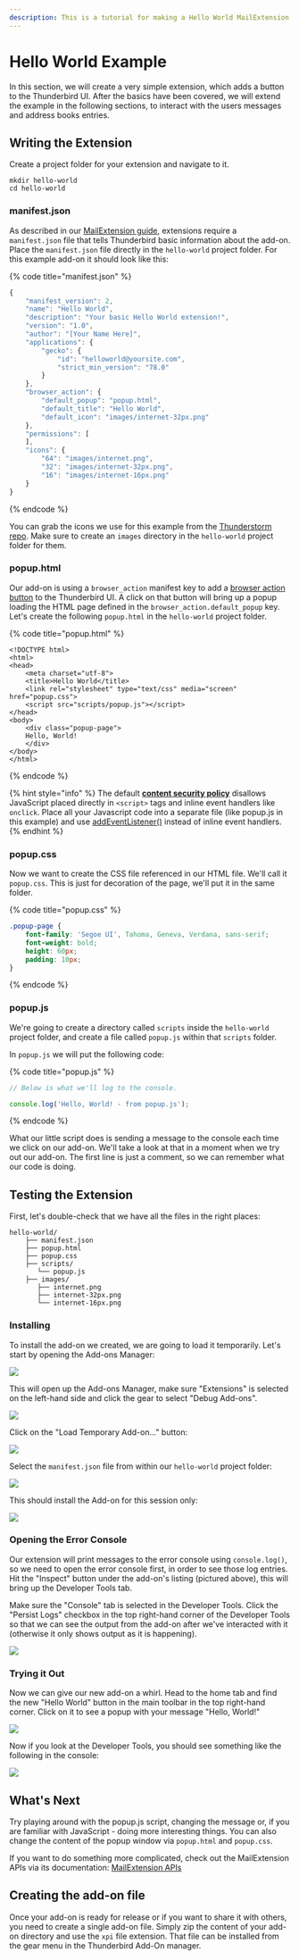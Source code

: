 ```yaml
---
description: This is a tutorial for making a Hello World MailExtension.
---
```


# Hello World Example

In this section, we will create a very simple extension, which adds a button to the Thunderbird UI. After the basics have been covered, we will extend the example in the following sections, to interact with the users messages and address books entries.

## Writing the Extension

Create a project folder for your extension and navigate to it.

```text
mkdir hello-world
cd hello-world
```

### manifest.json

As described in our [MailExtension guide](https://developer.thunderbird.net/add-ons/mailextensions), extensions require a `manifest.json` file that tells Thunderbird basic information about the add-on. Place the `manifest.json` file directly in the `hello-world` project folder. For this example add-on it should look like this:

{% code title="manifest.json" %}
```javascript
{
    "manifest_version": 2,
    "name": "Hello World",
    "description": "Your basic Hello World extension!",
    "version": "1.0",
    "author": "[Your Name Here]",
    "applications": {
        "gecko": {
            "id": "helloworld@yoursite.com",
            "strict_min_version": "78.0"
        }
    },
    "browser_action": {
        "default_popup": "popup.html",
        "default_title": "Hello World",
        "default_icon": "images/internet-32px.png"
    },
    "permissions": [
    ],
    "icons": {
        "64": "images/internet.png",
        "32": "images/internet-32px.png",
        "16": "images/internet-16px.png"
    }
}
```
{% endcode %}

You can grab the icons we use for this example from the [Thunderstorm repo](https://github.com/cleidigh/ThunderStorm/tree/master/examples/MailExtensions/HelloWorld-Popup/images). Make sure to create an `images` directory in the `hello-world` project folder for them.

### popup.html

Our add-on is using a `browser_action` manifest key to add a [browser action button](supported-ui-elements.md#browser-action) to the Thunderbird UI. A click on that button will bring up a popup loading the HTML page defined in the `browser_action.default_popup` key. Let's create the following `popup.html` in the `hello-world` project folder.

{% code title="popup.html" %}
```markup
<!DOCTYPE html>
<html>
<head>
    <meta charset="utf-8">
    <title>Hello World</title>
    <link rel="stylesheet" type="text/css" media="screen" href="popup.css">
    <script src="scripts/popup.js"></script>
</head>
<body>
    <div class="popup-page">
    Hello, World!
    </div>
</body>
</html>
```
{% endcode %}

{% hint style="info" %}
The default [**content security policy**](https://developer.mozilla.org/en-US/docs/Mozilla/Add-ons/WebExtensions/Content_Security_Policy#Inline_JavaScript) disallows JavaScript placed directly in `<script>` tags and inline event handlers like `onclick`. Place all your Javascript code into a separate file \(like popup.js in this example\) and use [addEventListener\(\)](https://developer.mozilla.org/de/docs/Web/API/EventTarget/addEventListener) instead of inline event handlers.
{% endhint %}

### popup.css

Now we want to create the CSS file referenced in our HTML file. We'll call it `popup.css`. This is just for decoration of the page, we'll put it in the same folder.

{% code title="popup.css" %}
```css
.popup-page {
    font-family: 'Segoe UI', Tahoma, Geneva, Verdana, sans-serif;
    font-weight: bold;
    height: 60px;
    padding: 10px;
}
```
{% endcode %}

### popup.js

We're going to create a directory called `scripts` inside the `hello-world` project folder, and create a file called `popup.js` within that `scripts` folder.

In `popup.js` we will put the following code:

{% code title="popup.js" %}
```javascript
// Below is what we'll log to the console.

console.log('Hello, World! - from popup.js');
```
{% endcode %}

What our little script does is sending a message to the console each time we click on our add-on. We'll take a look at that in a moment when we try out our add-on. The first line is just a comment, so we can remember what our code is doing.

## Testing the Extension

First, let's double-check that we have all the files in the right places:

```text
hello-world/
    ├── manifest.json
    ├── popup.html
    ├── popup.css
    ├── scripts/
       └── popup.js
    ├── images/
       ├── internet.png
       ├── internet-32px.png
       └── internet-16px.png
```

### Installing

To install the add-on we created, we are going to load it temporarily. Let's start by opening the Add-ons Manager:

![](../../.gitbook/assets/screen1.png)

This will open up the Add-ons Manager, make sure "Extensions" is selected on the left-hand side and click the gear to select "Debug Add-ons".

![](../../.gitbook/assets/screen2.png)

Click on the "Load Temporary Add-on..." button:

![](../../.gitbook/assets/screen3.png)

Select the `manifest.json` file from within our `hello-world` project folder:

![](../../.gitbook/assets/screen4.png)

This should install the Add-on for this session only:

![](../../.gitbook/assets/screen5.png)

### Opening the Error Console

Our extension will print messages to the error console using `console.log()`, so we need to open the error console first, in order to see those log entries. Hit the "Inspect" button under the add-on's listing \(pictured above\), this will bring up the Developer Tools tab.

Make sure the "Console" tab is selected in the Developer Tools. Click the "Persist Logs" checkbox in the top right-hand corner of the Developer Tools so that we can see the output from the add-on after we've interacted with it \(otherwise it only shows output as it is happening\).

![](../../.gitbook/assets/screen6.png)

### Trying it Out

Now we can give our new add-on a whirl. Head to the home tab and find the new "Hello World" button in the main toolbar in the top right-hand corner. Click on it to see a popup with your message "Hello, World!"

![](../../.gitbook/assets/screen7.png)

Now if you look at the Developer Tools, you should see something like the following in the console:

![](../../.gitbook/assets/screen8%20%281%29.png)

## What's Next

Try playing around with the popup.js script, changing the message or, if you are familiar with JavaScript - doing more interesting things. You can also change the content of the popup window via `popup.html` and `popup.css`.

If you want to do something more complicated, check out the MailExtension APIs via its documentation: [MailExtension APIs](https://webextension-api.thunderbird.net)

## Creating the add-on file

Once your add-on is ready for release or if you want to share it with others, you need to create a single add-on file. Simply zip the content of your add-on directory and use the `xpi` file extension. That file can be installed from the gear menu in the Thunderbird Add-On manager.

